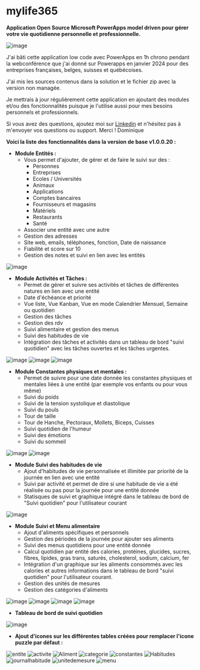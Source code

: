 # mylife365
**Application Open Source Microsoft PowerApps model driven pour gérer votre vie quotidienne personnelle et professionnelle.**

![image](https://github.com/nuage365/mylife365/assets/102873102/518eba98-136f-4c9c-9cec-1eeea3740699)

J'ai bâti cette application low code avec PowerApps en 1h chrono pendant la webconférence que j'ai donné sur Powerapps en janvier 2024 pour des entreprises françaises, belges, suisses et québécoises.

J'ai mis les sources contenus dans la solution et le fichier zip avec la version non managée.

Je mettrais à jour régulièrement cette application en ajoutant des modules et/ou des fonctionnalités puisque je l'utilise aussi pour mes besoins personnels et professionnels.

Si vous avez des questions, ajoutez moi sur [Linkedin](https://www.linkedin.com/in/dominiquedelaire/) et n'hésitez pas à m'envoyer vos questions ou support. Merci ! Dominique

**Voici la liste des fonctionnalités dans la version de base v1.0.0.20 :**

- **Module Entités :**
  - Vous permet d'ajouter, de gérer et de faire le suivi sur des :
    - Personnes
    - Entreprises
    - Ecoles / Universités
    - Animaux
    - Applications
    - Comptes bancaires
    - Fournisseurs et magasins
    - Matériels
    - Restaurants
    - Santé
  - Associer une entité avec une autre
  - Gestion des adresses
  - Site web, emails, téléphones, fonction, Date de naissance
  - Fiabilité et score sur 10
  - Gestion des notes et suivi en lien avec les entités
    
![image](https://github.com/nuage365/mylife365/assets/102873102/19fa8b55-13d1-4c9c-856f-fe0d5f34a359)

- **Module Activités et Tâches :**
  - Permet de gérer et suivre ses activités et tâches de différentes natures en lien avec une entité
  - Date d'échéance et priorité
  - Vue liste, Vue Kanban, Vue en mode Calendrier Mensuel, Semaine ou quotidien
  - Gestion des tâches
  - Gestion des rdv
  - Suivi alimentaire et gestion des menus
  - Suivi des habitudes de vie
  - Intégration des tâches et activités dans un tableau de bord "suivi quotidien" avec les tâches ouvertes et les tâches urgentes.

![image](https://github.com/nuage365/mylife365/assets/102873102/358aa21b-d713-4c7a-aca2-61d9765c316d)
![image](https://github.com/nuage365/mylife365/assets/102873102/24c48ba9-e057-4372-b37f-06637d5567a1)
![image](https://github.com/nuage365/mylife365/assets/102873102/6ba351d0-6c59-4b46-9bfa-b681efdbf4ba)


- **Module Constantes physiques et mentales :**
  - Permet de suivre pour une date donnée les constantes physiques et mentales liées à une entité (par exemple vos enfants ou pour vous même)
  - Suivi du poids
  - Suivi de la tension systolique et diastolique
  - Suivi du pouls
  - Tour de taille
  - Tour de Hanche, Pectoraux, Mollets, Biceps, Cuisses
  - Suivi quotidien de l'humeur
  - Suivi des émotions
  - Suivi du sommeil

![image](https://github.com/nuage365/mylife365/assets/102873102/58633e8d-2af0-4553-8cf4-ab1d025bc14c)
![image](https://github.com/nuage365/mylife365/assets/102873102/26eb798a-f18c-4bef-9f8d-481af13ecad2)


- **Module Suivi des habitudes de vie**
  - Ajout d'habitudes de vie personnalisée et illimitée par priorité de la journée en lien avec une entité
  - Suivi par activité et permet de dire si une habitude de vie a été réalisée ou pas pour la journée pour une entité donnée
  - Statisques de suivi et graphique intégré dans le tableau de bord de "Suivi quotidien" pour l'utilisateur courant

![image](https://github.com/nuage365/mylife365/assets/102873102/52068e2b-85ca-44bb-83d1-980823199a1c)


- **Module Suivi et Menu alimentaire**
  - Ajout d'aliments spécifiques et personnels
  - Gestion des périodes de la journée pour ajouter ses aliments
  - Suivi des menus quotidiens pour une entité donnée
  - Calcul quotidien par entité des calories, protéines, glucides, sucres, fibres, lipides, gras trans, saturés, cholesterol, sodium, calcium, fer
  - Intégration d'un graphique sur les aliments consommés avec les calories et autres informations dans le tableau de bord "suivi quotidien" pour l'utilisateur courant.
  - Gestion des unités de mesures
  - Gestion des catégories d'aliments
 
![image](https://github.com/nuage365/mylife365/assets/102873102/00b613fa-3672-4c83-9ea1-1a21e5aae9f0)
![image](https://github.com/nuage365/mylife365/assets/102873102/16276139-a086-4ff5-9ee2-c96d76e5f0ce)
![image](https://github.com/nuage365/mylife365/assets/102873102/700e9890-e4dd-4197-af7a-62b9fe36405d)
![image](https://github.com/nuage365/mylife365/assets/102873102/b6cfac91-e6fd-4090-a111-1d956ce82f9d)

- **Tableau de bord de suivi quotidien**

![image](https://github.com/nuage365/mylife365/assets/102873102/518eba98-136f-4c9c-9cec-1eeea3740699)

- **Ajout d'icones sur les différentes tables créées pour remplacer l'icone puzzle par défaut :**
  
![entite](https://github.com/nuage365/mylife365/assets/102873102/bf9bc2c9-7d30-472e-9e1e-aee662ba5a23)
![activite](https://github.com/nuage365/mylife365/assets/102873102/a5a127f8-b35c-469e-8dc2-c45c1995122f)
![Aliment](https://github.com/nuage365/mylife365/assets/102873102/90af12e5-99b6-47c2-96b8-fdd8cabde5e2)
![categorie](https://github.com/nuage365/mylife365/assets/102873102/a9ffedc5-8f06-4ac6-80f1-de345216602d)
![constantes](https://github.com/nuage365/mylife365/assets/102873102/bd6b6c47-f9be-441d-9883-fb0091902e36)
![Habitudes](https://github.com/nuage365/mylife365/assets/102873102/af2bfdf5-78bc-4949-b605-f6f1e62cdcb6)
![journalhabitude](https://github.com/nuage365/mylife365/assets/102873102/825adeed-7e7d-47a7-ad52-f8423d23552e)
![unitedemesure](https://github.com/nuage365/mylife365/assets/102873102/0ad83021-8ac9-4af5-81f1-18b0683d04ef)
![menu](https://github.com/nuage365/mylife365/assets/102873102/18af681e-bba0-4611-b71d-6d4a61bce0b7)






